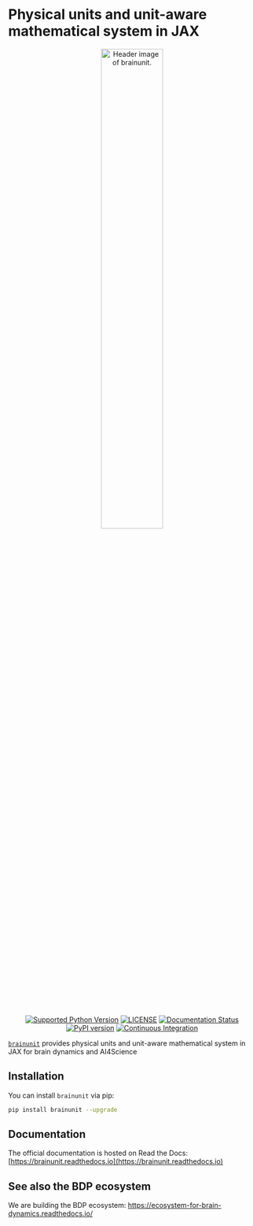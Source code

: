 

# Physical units and unit-aware mathematical system in JAX

<p align="center">
  	<img alt="Header image of brainunit." src="https://github.com/chaoming0625/brainunit/blob/main/docs/_static/brainunit.png" width=50%>
</p> 



<p align="center">
	<a href="https://pypi.org/project/brainunit/"><img alt="Supported Python Version" src="https://img.shields.io/pypi/pyversions/brainunit"></a>
	<a href="https://github.com/chaoming0625/brainunit/blob/main/LICENSE"><img alt="LICENSE" src="https://img.shields.io/badge/License-Apache%202.0-blue.svg"></a>
    <a href='https://brainunit.readthedocs.io/en/latest/?badge=latest'>
        <img src='https://readthedocs.org/projects/brainunit/badge/?version=latest' alt='Documentation Status' />
    </a>  	
    <a href="https://badge.fury.io/py/brainunit"><img alt="PyPI version" src="https://badge.fury.io/py/brainunit.svg"></a>
    <a href="https://github.com/chaoming0625/brainunit/actions/workflows/CI.yml"><img alt="Continuous Integration" src="https://github.com/chaoming0625/brainunit/actions/workflows/CI.yml/badge.svg"></a>
</p>


[``brainunit``](https://github.com/chaoming0625/brainunit) provides physical units and unit-aware mathematical system in JAX for brain dynamics and AI4Science


## Installation

You can install ``brainunit`` via pip:

```bash
pip install brainunit --upgrade
```

## Documentation

The official documentation is hosted on Read the Docs: [https://brainunit.readthedocs.io](https://brainunit.readthedocs.io)



## See also the BDP ecosystem

We are building the BDP ecosystem: https://ecosystem-for-brain-dynamics.readthedocs.io/
